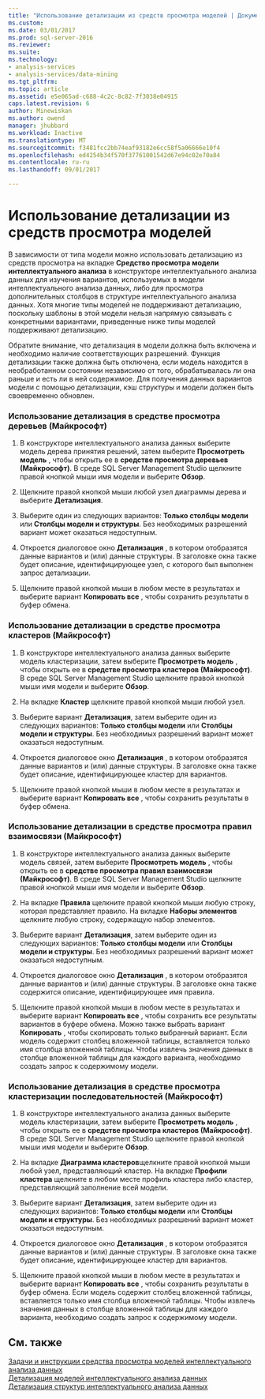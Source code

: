 ```yaml
---
title: "Использование детализации из средств просмотра моделей | Документы Microsoft"
ms.custom: 
ms.date: 03/01/2017
ms.prod: sql-server-2016
ms.reviewer: 
ms.suite: 
ms.technology:
- analysis-services
- analysis-services/data-mining
ms.tgt_pltfrm: 
ms.topic: article
ms.assetid: e5e065ad-c688-4c2c-8c82-7f3038e04915
caps.latest.revision: 6
author: Minewiskan
ms.author: owend
manager: jhubbard
ms.workload: Inactive
ms.translationtype: MT
ms.sourcegitcommit: f3481fcc2bb74eaf93182e6cc58f5a06666e10f4
ms.openlocfilehash: ed4254b34f570f37761001542d67e94c02e70a84
ms.contentlocale: ru-ru
ms.lasthandoff: 09/01/2017

---
```

# <a name="use-drillthrough-from-the-model-viewers"></a>Использование детализации из средств просмотра моделей
  В зависимости от типа модели можно использовать детализацию из средств просмотра на вкладке **Средство просмотра модели интеллектуального анализа** в конструкторе интеллектуального анализа данных для изучения вариантов, используемых в модели интеллектуального анализа данных, либо для просмотра дополнительных столбцов в структуре интеллектуального анализа данных. Хотя многие типы моделей не поддерживают детализацию, поскольку шаблоны в этой модели нельзя напрямую связывать с конкретными вариантами, приведенные ниже типы моделей поддерживают детализацию.  
  
 Обратите внимание, что детализация в модели должна быть включена и необходимо наличие соответствующих разрешений. Функция детализации также должна быть отключена, если модель находится в необработанном состоянии независимо от того, обрабатывалась ли она раньше и есть ли в ней содержимое. Для получения данных вариантов модели с помощью детализации, кэш структуры и модели должен быть своевременно обновлен.  
  
### <a name="use-drillthrough-in-the-microsoft-tree-viewer"></a>Использование детализация в средстве просмотра деревьев (Майкрософт)  
  
1.  В конструкторе интеллектуального анализа данных выберите модель дерева принятия решений, затем выберите **Просмотреть модель** , чтобы открыть ее в **средстве просмотра деревьев (Майкрософт)**. В среде SQL Server Management Studio щелкните правой кнопкой мыши имя модели и выберите **Обзор**.  
  
2.  Щелкните правой кнопкой мыши любой узел диаграммы дерева и выберите **Детализация**.  
  
3.  Выберите один из следующих вариантов: **Только столбцы модели** или **Столбцы модели и структуры**. Без необходимых разрешений вариант может оказаться недоступным.  
  
4.  Откроется диалоговое окно **Детализация** , в котором отобразятся данные вариантов и (или) данные структуры. В заголовке окна также будет описание, идентифицирующее узел, с которого был выполнен запрос детализации.  
  
5.  Щелкните правой кнопкой мыши в любом месте в результатах и выберите вариант **Копировать все** , чтобы сохранить результаты в буфер обмена.  
  
### <a name="use-drillthrough-in-the-microsoft-cluster-viewer"></a>Использование детализации в средстве просмотра кластеров (Майкрософт)  
  
1.  В конструкторе интеллектуального анализа данных выберите модель кластеризации, затем выберите **Просмотреть модель** , чтобы открыть ее в **средстве просмотра кластеров (Майкрософт)**. В среде SQL Server Management Studio щелкните правой кнопкой мыши имя модели и выберите **Обзор**.  
  
2.  На вкладке **Кластер** щелкните правой кнопкой мыши любой узел.  
  
3.  Выберите вариант **Детализация**, затем выберите один из следующих вариантов: **Только столбцы модели** или **Столбцы модели и структуры**. Без необходимых разрешений вариант может оказаться недоступным.  
  
4.  Откроется диалоговое окно **Детализация** , в котором отобразятся данные вариантов и (или) данные структуры. В заголовке окна также будет описание, идентифицирующее кластер для вариантов.  
  
5.  Щелкните правой кнопкой мыши в любом месте в результатах и выберите вариант **Копировать все** , чтобы сохранить результаты в буфер обмена.  
  
### <a name="use-drillthrough-in-the-microsoft-association-rules-viewer"></a>Использование детализации в средстве просмотра правил взаимосвязи (Майкрософт)  
  
1.  В конструкторе интеллектуального анализа данных выберите модель связей, затем выберите **Просмотреть модель** , чтобы открыть ее в **средстве просмотра правил взаимосвязи (Майкрософт)**. В среде SQL Server Management Studio щелкните правой кнопкой мыши имя модели и выберите **Обзор**.  
  
2.  На вкладке **Правила** щелкните правой кнопкой мыши любую строку, которая представляет правило. На вкладке **Наборы элементов** щелкните любую строку, содержащую набор элементов.  
  
3.  Выберите вариант **Детализация**, затем выберите один из следующих вариантов: **Только столбцы модели** или **Столбцы модели и структуры**. Без необходимых разрешений вариант может оказаться недоступным.  
  
4.  Откроется диалоговое окно **Детализация** , в котором отобразятся данные вариантов и (или) данные структуры. В заголовке окна также содержится описание, идентифицирующее имя правила.  
  
5.  Щелкните правой кнопкой мыши в любом месте в результатах и выберите вариант **Копировать все** , чтобы сохранить все результаты вариантов в буфере обмена. Можно также выбрать вариант **Копировать** , чтобы скопировать только выбранный вариант. Если модель содержит столбец вложенной таблицы, вставляется только имя столбца вложенной таблицы. Чтобы извлечь значения данных в столбце вложенной таблицы для каждого варианта, необходимо создать запрос к содержимому модели.  
  
### <a name="use-drillthrough-in-the-microsoft-sequence-cluster-viewer"></a>Использование детализация в средстве просмотра кластеризации последовательностей (Майкрософт)  
  
1.  В конструкторе интеллектуального анализа данных выберите модель кластеризации, затем выберите **Просмотреть модель** , чтобы открыть ее в **средстве просмотра кластеров (Майкрософт)**. В среде SQL Server Management Studio щелкните правой кнопкой мыши имя модели и выберите **Обзор**.  
  
2.  На вкладке **Диаграмма кластеров**щелкните правой кнопкой мыши любой узел, представляющий кластер. На вкладке **Профили кластера** щелкните в любом месте профиль кластера либо кластер, представляющий заполнение всей модели.  
  
3.  Выберите вариант **Детализация**, затем выберите один из следующих вариантов: **Только столбцы модели** или **Столбцы модели и структуры**. Без необходимых разрешений вариант может оказаться недоступным.  
  
4.  Откроется диалоговое окно **Детализация** , в котором отобразятся данные вариантов и (или) данные структуры. В заголовке окна также будет описание, идентифицирующее кластер для вариантов.  
  
5.  Щелкните правой кнопкой мыши в любом месте в результатах и выберите вариант **Копировать все** , чтобы сохранить результаты в буфер обмена. Если модель содержит столбец вложенной таблицы, вставляется только имя столбца вложенной таблицы. Чтобы извлечь значения данных в столбце вложенной таблицы для каждого варианта, необходимо создать запрос к содержимому модели.  
  
## <a name="see-also"></a>См. также  
 [Задачи и инструкции средства просмотра моделей интеллектуального анализа данных](../../analysis-services/data-mining/mining-model-viewer-tasks-and-how-tos.md)   
 [Детализация моделей интеллектуального анализа данных](../../analysis-services/data-mining/drillthrough-on-mining-models.md)   
 [Детализация структур интеллектуального анализа данных](../../analysis-services/data-mining/drillthrough-on-mining-structures.md)  
  
  

